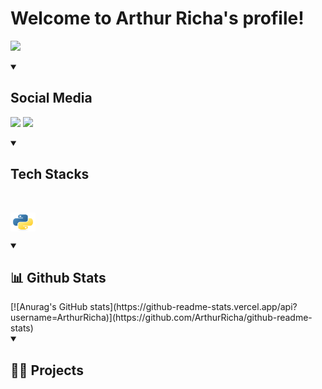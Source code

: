 <!--Tentar botar um png com a frase abaixo -->
# Welcome to Arthur Richa's profile!

<p align="left">
  <img src="https://readme-typing-svg.demolab.com/?lines=Computer%20Science%20Student;Production%20Engineering%20Student;Always%20learning%20new%20things&font=Fira%20Code&center=true&width=440&height=45&color=f75c7e&vCenter=true&pause=1000&size=22" />
</p>

 <!-- Social Media -->
 <details open>
   <summary> <h2> Social Media</h2> </summary>
      <div>
        <p align="left">
          <a href = "mailto:contactarthurricha@gmail.com"><img src="https://img.shields.io/badge/-Gmail-%23333?style=for-the-badge&logo=gmail&logoColor=white" target="_blank"></a>
          <a href="https://www.linkedin.com/in/arthur-richa-gallardo-de-carvalho-baa438307/" target="_blank"><img src="https://img.shields.io/badge/-LinkedIn-%230077B5?style=for-the-badge&logo=linkedin&logoColor=white" target="_blank"></a> 
        </p>
      </div>
 </details>

<!-- Tech Stacks -->
<details open>
  <summary><h2> Tech Stacks </h2></summary>
    <div style="display: inline_block"><br>
      <p align="left">
        <img align="center" alt="Arthur-Python" height="30" width="40" src="https://raw.githubusercontent.com/devicons/devicon/master/icons/python/python-original.svg">
      </p>
    </div>
</details>


<!-- Github Stats -->
<details open>
  <summary><h2>📊 Github Stats </h2></summary>
    [![Anurag's GitHub stats](https://github-readme-stats.vercel.app/api?username=ArthurRicha)](https://github.com/ArthurRicha/github-readme-stats)
</details>
<!-- Projects -->
<details open>
  <summary><h2>👨‍💻 Projects </h2></summary>

</details>

